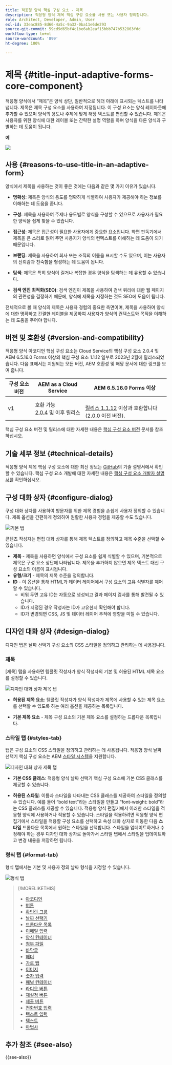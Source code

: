 ```yaml
---
title: 적응형 양식 핵심 구성 요소 - 제목
description: 적응형 양식 제목 핵심 구성 요소를 사용 또는 사용자 정의합니다.
role: Architect, Developer, Admin, User
exl-id: 33eac885-8d66-4a5c-9a32-0ba11e6de293
source-git-commit: 59cd9d65bf4c1be6ab2eaf15bbb747b532863fdd
workflow-type: tm+mt
source-wordcount: '899'
ht-degree: 100%

---
```


# 제목 {#title-input-adaptive-forms-core-component}

적응형 양식에서 “제목”은 양식 상단, 일반적으로 헤더 아래에 표시되는 텍스트를 나타냅니다. 제목은 제목 구성 요소를 사용하여 지정됩니다. 이 구성 요소는 양식 레이아웃에 추가할 수 있으며 양식의 용도나 주제에 맞게 해당 텍스트를 편집할 수 있습니다. 제목은 사용자를 위한 양식에 대한 레이블 또는 간략한 설명 역할을 하며 양식을 다른 양식과 구별하는 데 도움이 됩니다.

**예**

![](/help/adaptive-forms/assets/title.png)

## 사용 {#reasons-to-use-title-in-an-adaptive-form}

양식에서 제목을 사용하는 것이 좋은 것에는 다음과 같은 몇 가지 이유가 있습니다.

* **명확성**: 제목은 양식의 용도를 명확하게 식별하여 사용자가 제공해야 하는 정보를 이해하는 데 도움을 줍니다.

* **구성**: 제목을 사용하여 주제나 용도별로 양식을 구성할 수 있으므로 사용자가 필요한 양식을 쉽게 찾을 수 있습니다.

* **접근성**: 제목은 접근성이 필요한 사용자에게 중요한 요소입니다. 화면 판독기에서 제목을 큰 소리로 읽어 주면 사용자가 양식의 컨텍스트를 이해하는 데 도움이 되기 때문입니다.

* **브랜딩**: 제목을 사용하여 회사 또는 조직의 이름을 표시할 수도 있으며, 이는 사용자의 신뢰감과 친숙함을 형성하는 데 도움이 됩니다.

* **탐색**: 제목은 특히 양식이 길거나 복잡한 경우 양식을 탐색하는 데 유용할 수 있습니다.

* **검색 엔진 최적화(SEO)**: 검색 엔진이 제목을 사용하여 검색 쿼리에 대한 웹 페이지의 관련성을 결정하기 때문에, 양식에 제목을 지정하는 것도 SEO에 도움이 됩니다.

전체적으로 볼 때 양식의 제목은 사용자 경험의 중요한 측면이며, 제목을 사용하여 양식에 대한 명확하고 간결한 레이블을 제공하여 사용자가 양식의 컨텍스트와 목적을 이해하는 데 도움을 주어야 합니다.

## 버전 및 호환성 {#version-and-compatibility}

적응형 양식 아코디언 핵심 구성 요소는 Cloud Service의 핵심 구성 요소 2.0.4 및 AEM 6.5.16.0 Forms 이상의 핵심 구성 요소 1.1.12 일부로 2023년 2월에 릴리스되었습니다. 다음 표에서는 지원되는 모든 버전, AEM 호환성 및 해당 문서에 대한 링크를 보여 줍니다.

| 구성 요소 버전 | AEM as a Cloud Service | AEM 6.5.16.0 Forms 이상 |
|---|---|---|
| v1 | 호환 가능 <br>[2.0.4](/help/adaptive-forms/version.md) 및 이후 릴리스 | <br>[릴리스 1.1.12](/help/adaptive-forms/version.md) 이상과 호환합니다(2.0.0 이전 버전). |

핵심 구성 요소 버전 및 릴리스에 대한 자세한 내용은 [핵심 구성 요소 버전](/help/adaptive-forms/version.md) 문서를 참조하십시오.

<!-- ## Sample Component Output {#sample-component-output}

To experience the Accordion Component as well as see examples of its configuration options as well as HTML and JSON output, visit the [Component Library](https://adobe.com/go/aem_cmp_library_accordion). -->


## 기술 세부 정보 {#technical-details}

적응형 양식 제목 핵심 구성 요소에 대한 최신 정보는 [GitHub](https://github.com/adobe/aem-core-forms-components/tree/master/ui.af.apps/src/main/content/jcr_root/apps/core/fd/components/form/title/v1/title)의 기술 설명서에서 확인할 수 있습니다. 핵심 구성 요소 개발에 대한 자세한 내용은 [핵심 구성 요소 개발자 설명서](/help/developing/overview.md)를 확인하십시오.

## 구성 대화 상자 {#configure-dialog}

구성 대화 상자를 사용하여 방문자를 위한 제목 경험을 손쉽게 사용자 정의할 수 있습니다. 제목 옵션을 간편하게 정의하여 원활한 사용자 경험을 제공할 수도 있습니다.

![기본 탭](/help/adaptive-forms/assets/title_properties.png)

콘텐츠 작성자는 편집 대화 상자를 통해 제목 텍스트를 정의하고 제목 수준을 선택할 수 있습니다.

* **제목** - 제목을 사용하면 양식에서 구성 요소를 쉽게 식별할 수 있으며, 기본적으로 제목은 구성 요소 상단에 나타납니다. 제목을 추가하지 않으면 제목 텍스트 대신 구성 요소의 이름이 표시됩니다.
* **유형/크기** - 제목의 제목 수준을 정의합니다.
* **ID** - 이 옵션을 통해 HTML과 데이터 레이어에서 구성 요소의 고유 식별자를 제어할 수 있습니다.
   * 비워 두면 고유 ID는 자동으로 생성되고 결과 페이지 검사를 통해 발견될 수 있습니다.
   * ID가 지정된 경우 작성자는 ID가 고유한지 확인해야 합니다.
   * ID가 변경되면 CSS, JS 및 데이터 레이어 추적에 영향을 미칠 수 있습니다.

## 디자인 대화 상자 {#design-dialog}

디자인 탭은 날짜 선택기 구성 요소의 CSS 스타일을 정의하고 관리하는 데 사용됩니다.

### 제목

[제목] 탭을 사용하면 템플릿 작성자가 양식 작성자의 기본 및 허용된 HTML 제목 요소를 설정할 수 있습니다.

![디자인 대화 상자 제목 탭](/help/adaptive-forms/assets/title_heading.png)

* **허용된 제목 요소**: 템플릿 작성자가 양식 작성자가 제목에 사용할 수 있는 제목 요소를 선택할 수 있도록 하는 여러 옵션을 제공하는 목록입니다.

* **기본 제목 요소** - 제목 구성 요소의 기본 제목 요소를 설정하는 드롭다운 목록입니다.

### 스타일 탭 {#styles-tab}

탭은 구성 요소의 CSS 스타일을 정의하고 관리하는 데 사용됩니다. 적응형 양식 날짜 선택기 핵심 구성 요소는 AEM [스타일 시스템](/help/get-started/authoring.md#component-styling)을 지원합니다.

![디자인 대화 상자 제목 탭](/help/adaptive-forms/assets/title_styles.png)

* **기본 CSS 클래스**: 적응형 양식 날짜 선택기 핵심 구성 요소에 기본 CSS 클래스를 제공할 수 있습니다.

* **허용된 스타일**: 이름과 스타일을 나타내는 CSS 클래스를 제공하여 스타일을 정의할 수 있습니다. 예를 들어 “bold text”라는 스타일을 만들고 “font-weight: bold”라는 CSS 클래스를 제공할 수 있습니다. 적응형 양식 편집기에서 이러한 스타일을 적응형 양식에 사용하거나 적용할 수 있습니다. 스타일을 적용하려면 적응형 양식 편집기에서 스타일을 적용할 구성 요소를 선택하고 속성 대화 상자로 이동한 다음 **스타일** 드롭다운 목록에서 원하는 스타일을 선택합니다. 스타일을 업데이트하거나 수정해야 하는 경우 디자인 대화 상자로 돌아가서 스타일 탭에서 스타일을 업데이트하고 변경 내용을 저장하면 됩니다.

### 형식 탭 {#format-tab}

형식 탭에서는 기본 및 사용자 정의 날짜 형식을 지정할 수 있습니다.

![형식 탭](/help/adaptive-forms/assets/title_styles.png)

<!--

## Related article {#related-article}

* [Create a standalone Adaptive Form](https://experienceleague.adobe.com/docs/experience-manager-cloud-service/content/forms/adaptive-forms-authoring/authoring-adaptive-forms-core-components/create-an-adaptive-form-on-forms-cs/creating-adaptive-form-core-components.html)

-->


>[!MORELIKETHIS]
>
>* [아코디언](/help/adaptive-forms/components/accordion.md)
>* [버튼](/help/adaptive-forms/components/button.md)
>* [확인란 그룹](/help/adaptive-forms/components/checkbox-group.md)
>* [날짜 선택기](/help/adaptive-forms/components/date-picker.md)
>* [드롭다운 목록](/help/adaptive-forms/components/drop-down.md)
>* [이메일 입력](/help/adaptive-forms/components/email-input.md)
>* [양식 컨테이너](/help/adaptive-forms/components/form-container.md)
>* [첨부 파일](/help/adaptive-forms/components/file-attachment.md)
>* [바닥글](/help/adaptive-forms/components/footer.md)
>* [헤더](/help/adaptive-forms/components/header.md)
>* [가로 탭](/help/adaptive-forms/components/horizontal-tabs.md)
>* [이미지](/help/adaptive-forms/components/image.md)
>* [숫자 입력](/help/adaptive-forms/components/number-input.md)
>* [패널 컨테이너](/help/adaptive-forms/components/panel-container.md)
>* [라디오 버튼](/help/adaptive-forms/components/radio-button.md)
>* [재설정 버튼](/help/adaptive-forms/components/reset-button.md)
>* [제출 버튼](/help/adaptive-forms/components/submit-button.md)
>* [전화번호 입력](/help/adaptive-forms/components/telephone-input.md)
>* [텍스트 입력](/help/adaptive-forms/components/text-input.md)
>* [텍스트](/help/adaptive-forms/components/text.md)
>* [마법사](/help/adaptive-forms/components/wizard.md)

## 추가 참조 {#see-also}

{{see-also}}